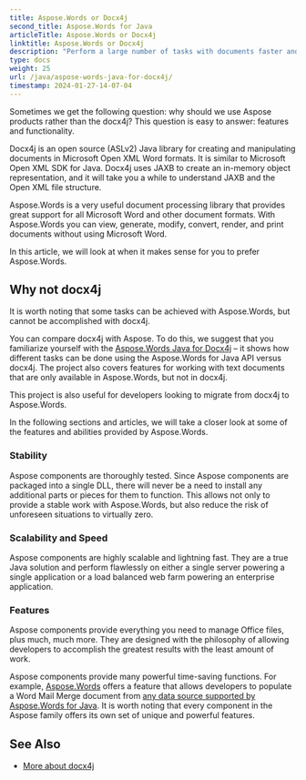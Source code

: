 ```yaml
---
title: Aspose.Words or Docx4j
second_title: Aspose.Words for Java
articleTitle: Aspose.Words or Docx4j
linktitle: Aspose.Words or Docx4j
description: "Perform a large number of tasks with documents faster and more conveniently than docx4j."
type: docs
weight: 25
url: /java/aspose-words-java-for-docx4j/
timestamp: 2024-01-27-14-07-04
---
```


Sometimes we get the following question: why should we use Aspose products rather than the docx4j? This question is easy to answer: features and functionality.

Docx4j is an open source (ASLv2) Java library for creating and manipulating documents in Microsoft Open XML Word formats. It is similar to Microsoft Open XML SDK for Java. Docx4j uses JAXB to create an in-memory object representation, and it will take you a while to understand JAXB and the Open XML file structure.

Aspose.Words is a very useful document processing library that provides great support for all Microsoft Word and other document formats. With Aspose.Words you can view, generate, modify, convert, render, and print documents without using Microsoft Word.

In this article, we will look at when it makes sense for you to prefer Aspose.Words.

## Why not docx4j

It is worth noting that some tasks can be achieved with Aspose.Words, but cannot be accomplished with docx4j.

You can compare docx4j with Aspose. To do this, we suggest that you familiarize yourself with the [Aspose.Words Java for Docx4j](https://github.com/aspose-words/Aspose.Words-for-Java/releases/tag/Aspose.Words_Java_for_Docx4j-v1.0.0) – it shows how different tasks can be done using the Aspose.Words for Java API versus docx4j. The project also covers features for working with text documents that are only available in Aspose.Words, but not in docx4j.

This project is also useful for developers looking to migrate from docx4j to Aspose.Words.

In the following sections and articles, we will take a closer look at some of the features and abilities provided by Aspose.Words.

### Stability

Aspose components are thoroughly tested. Since Aspose components are packaged into a single DLL, there will never be a need to install any additional parts or pieces for them to function. This allows not only to provide a stable work with Aspose.Words, but also reduce the risk of unforeseen situations to virtually zero.

### Scalability and Speed

Aspose components are highly scalable and lightning fast. They are a true Java solution and perform flawlessly on either a single server powering a single application or a load balanced web farm powering an enterprise application.

### Features

Aspose components provide everything you need to manage Office files, plus much, much more. They are designed with the philosophy of allowing developers to accomplish the greatest results with the least amount of work.

Aspose components provide many powerful time-saving functions. For example, [Aspose.Words](https://products.aspose.com/words/java/?gclid=EAIaIQobChMI3-HX4PDI8gIVDKxoCh2CKwMnEAEYASAAEgJTm_D_BwE) offers a feature that allows developers to populate a Word Mail Merge document from [any data source supported by Aspose.Words for Java](/words/java/mail-merge-and-reporting/#data-source-types-for-a-mail-merge-operation). It is worth noting that every component in the Aspose family offers its own set of unique and powerful features.

## See Also

* [More about docx4j](https://www.docx4java.org/trac/docx4j)

